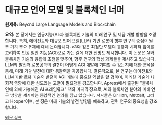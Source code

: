 # 대규모 언어 모델 및 블록체인 너머

**원제목:** Beyond Large Language Models and Blockchain

**요약:** 본 장에서는 인공지능(AI)과 블록체인 기술의 미래 연구 및 제품 개발 방향을 조망합니다. 특히, 에이전트와 대규모 언어 모델(LLM) 기반 로봇이 향후 연구의 중심이 될 두 가지 주요 주제에 대해 논의합니다.  o3와 같은 최첨단 모델의 등장과 사회적 함의를 고려하여 인공 일반 지능(AGI)으로 가는 길에 대한 전망도 제시합니다.  이 논문은 AI와 블록체인 기술의 융합에 초점을 맞추어,  향후 연구의 핵심 과제들을 제시하고 있습니다.  LLM의 발전과 로봇공학의 결합이 어떻게 AGI 개발에 기여할 수 있는지에 대한 분석을 통해,  미래 기술 발전에 대한 통찰력을 제공합니다.  결론적으로, 본 연구는 에이전트와 LLM 기반 로봇 기술의 발전이 AGI 개발에 중요한 역할을 할 것이며,  이러한 기술의 사회적 영향에 대한 심도있는 고찰이 필요함을 강조합니다.  Apress에서 출판된 "블록체인에 의해 가능해진 AI 프레임워크" 책의 마지막 장으로,  AI와 블록체인 분야의 미래 연구 방향을 제시하는 종합적인 논의를 담고 있습니다.  저자들은 Dhillon, Metcalf, 그리고 Hooper이며,  본 장은 미래 기술의 발전 방향을 예측하고, 관련 연구의 중요성을 강조합니다.

[원문 링크](https://link.springer.com/chapter/10.1007/979-8-8688-1402-0_16)

